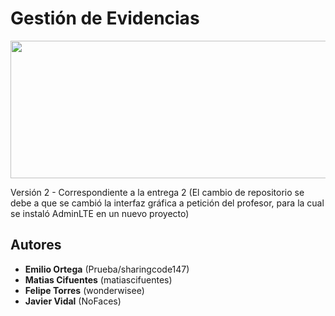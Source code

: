 # Gestión de Evidencias

<p align="center">
  <img width="600" height="220" src="https://user-images.githubusercontent.com/33164820/58432095-c15f6580-807e-11e9-8cd3-8d9f0dd12c71.png">
</p>

Versión 2 - Correspondiente a la entrega 2
(El cambio de repositorio se debe a que se cambió la interfaz gráfica a petición del profesor, para la cual se instaló AdminLTE en un nuevo proyecto)

## Autores
* **Emilio Ortega** (Prueba/sharingcode147)
* **Matias Cifuentes** (matiascifuentes)
* **Felipe Torres** (wonderwisee)
* **Javier Vidal** (NoFaces)
